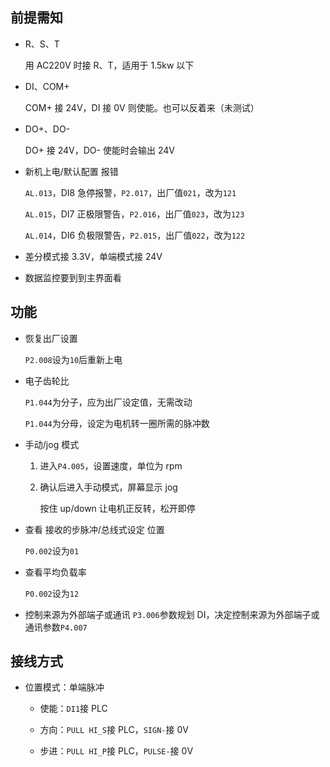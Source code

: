 ## 前提需知

- R、S、T

    用 AC220V 时接 R、T，适用于 1.5kw 以下

- DI、COM+

    COM+ 接 24V，DI 接 0V 则使能。也可以反着来（未测试）

- DO+、DO-

    DO+ 接 24V，DO- 使能时会输出 24V

- 新机上电/默认配置 报错

    `AL.013`，DI8 急停报警，`P2.017`，出厂值`021`，改为`121`

    `AL.015`，DI7 正极限警告，`P2.016`，出厂值`023`，改为`123`

    `AL.014`，DI6 负极限警告，`P2.015`，出厂值`022`，改为`122`

- 差分模式接 3.3V，单端模式接 24V
- 数据监控要到到主界面看

## 功能

- 恢复出厂设置

    `P2.008`设为`10`后重新上电

- 电子齿轮比

    `P1.044`为分子，应为出厂设定值，无需改动

    `P1.044`为分母，设定为电机转一圈所需的脉冲数

- 手动/jog 模式

    1. 进入`P4.005`，设置速度，单位为 rpm
    2. 确认后进入手动模式，屏幕显示 jog

        按住 up/down 让电机正反转，松开即停

- 查看 接收的步脉冲/总线式设定 位置

    `P0.002`设为`01`

- 查看平均负载率

    `P0.002`设为`12`

- 控制来源为外部端子或通讯
    `P3.006`参数规划 DI，决定控制来源为外部端子或通讯参数`P4.007`

## 接线方式

- 位置模式：单端脉冲

    - 使能：`DI1`接 PLC

    - 方向：`PULL HI_S`接 PLC，`SIGN-`接 0V

    - 步进：`PULL HI_P`接 PLC，`PULSE-`接 0V
